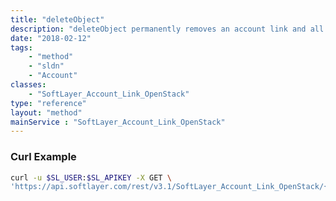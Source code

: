 ```yaml
---
title: "deleteObject"
description: "deleteObject permanently removes an account link and all of it's associated keystone data (including users for the associated project). '''This cannot be undone.''' Be wary of running this method. If you remove an account link in error you will need to re-create it by creating a new SoftLayer_Account_Link_OpenStack object. "
date: "2018-02-12"
tags:
    - "method"
    - "sldn"
    - "Account"
classes:
    - "SoftLayer_Account_Link_OpenStack"
type: "reference"
layout: "method"
mainService : "SoftLayer_Account_Link_OpenStack"
---
```


### Curl Example
```bash
curl -u $SL_USER:$SL_APIKEY -X GET \
'https://api.softlayer.com/rest/v3.1/SoftLayer_Account_Link_OpenStack/{SoftLayer_Account_Link_OpenStackID}/deleteObject'
```
